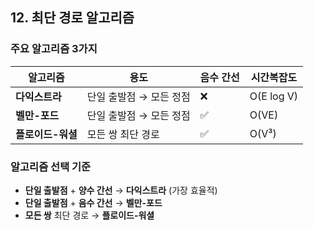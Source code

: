 ## 12. 최단 경로 알고리즘

### **주요 알고리즘 3가지**

|알고리즘|용도|음수 간선|시간복잡도|
|---|---|---|---|
|**다익스트라**|단일 출발점 → 모든 정점|❌|O(E log V)|
|**벨만-포드**|단일 출발점 → 모든 정점|✅|O(VE)|
|**플로이드-워셜**|모든 쌍 최단 경로|✅|O(V³)|

### **알고리즘 선택 기준**

- **단일 출발점** + **양수 간선** → **다익스트라** (가장 효율적)
- **단일 출발점** + **음수 간선** → **벨만-포드**
- **모든 쌍** 최단 경로 → **플로이드-워셜**